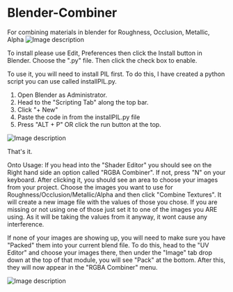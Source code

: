 # Blender-Combiner
For combining materials in blender for Roughness, Occlusion, Metallic, Alpha
![Image description](https://i.imgur.com/lXyT4sV.gif)


To install please use Edit, Preferences then click the Install button in Blender. Choose the ".py" file. Then click the check box to enable.


To use it, you will need to install PIL first. To do this, I have created a python script you can use called installPIL.py.
1. Open Blender as Administrator.
2. Head to the "Scripting Tab" along the top bar.
3. Click "+ New"
4. Paste the code in from the installPIL.py file
5. Press "ALT + P" OR click the run button at the top. 

![Image description](https://i.imgur.com/pmM5F3D.png)


That's it.

Onto Usage:
If you head into the "Shader Editor" you should see on the Right hand side an option called "RGBA Combiner". If not, press "N" on your keyboard. 
After clicking it, you should see an area to choose your images from your project. Choose the images you want to use for Roughness/Occlusion/Metallic/Alpha and then click "Combine Textures". It will create a new image file with the values of those you chose.
If you are missing or not using one of those just set it to one of the images you ARE using. As it will be taking the values from it anyway, it wont cause any interference.


If none of your images are showing up, you will need to make sure you have "Packed" them into your current blend file. To do this, head to the "UV Editor" and choose your images there, then under the "Image" tab drop down at the top of that module, you will see "Pack" at the bottom.
After this, they will now appear in the "RGBA Combiner" menu.

![Image description](https://i.imgur.com/EXiUZfN.png)
